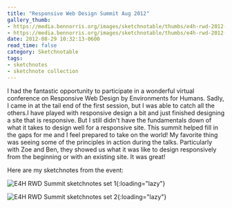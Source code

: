 ```yaml
---
title: "Responsive Web Design Summit Aug 2012"
gallery_thumb:
- https://media.bennorris.org/images/sketchnotable/thumbs/e4h-rwd-2012-sketchnotes-01.jpg
- https://media.bennorris.org/images/sketchnotable/thumbs/e4h-rwd-2012-sketchnotes-02.jpg
date: 2012-08-29 10:32:13-0600
read_time: false
category: Sketchnotable
tags:
- sketchnotes
- sketchnote collection
---
```


I had the fantastic opportunity to participate in a wonderful virtual conference on Responsive Web Design by Environments for Humans. Sadly, I came in at the tail end of the first session, but I was able to catch all the others.I have played with responsive design a bit and just finished designing a site that is responsive. But I still didn't have the fundamentals down of what it takes to design well for a responsive site. This summit helped fill in the gaps for me and I feel prepared to take on the world! My favorite thing was seeing some of the principles in action during the talks. Particularly with Zoe and Ben, they showed us what it was like to design responsively from the beginning or with an existing site. It was great!

Here are my sketchnotes from the event:

![E4H RWD Summit sketchnotes set 1](https://media.bennorris.org/images/sketchnotable/general/e4h-rwd-2012-sketchnotes-01.jpg){:loading="lazy"}

![E4H RWD Summit sketchnotes set 2](https://media.bennorris.org/images/sketchnotable/general/e4h-rwd-2012-sketchnotes-02.jpg){:loading="lazy"}

